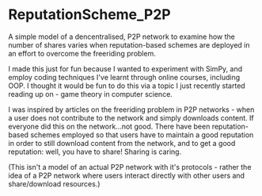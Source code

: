 # ReputationScheme_P2P
A simple model of a dencentralised, P2P network to examine how the number of shares varies when reputation-based schemes are deployed in an effort to overcome the freeriding problem.

I made this just for fun because I wanted to experiment with SimPy, and employ coding techniques I've learnt through online courses, including OOP. I thought it would be fun to do this via a topic I just recently started reading up on - game theory in computer science. 

I was inspired by articles on the freeriding problem in P2P networks - when a user does not contribute to the network and simply downloads content. If everyone did this on the network...not good. There have been reputation-based schemes employed so that users have to maintain a good reputation in order to still download content from the network, and to get a good reputation: well, you have to share! Sharing is caring.

(This isn't a model of an actual P2P network with it's protocols - rather the idea of a P2P network where users interact directly with other users and share/download resources.)
